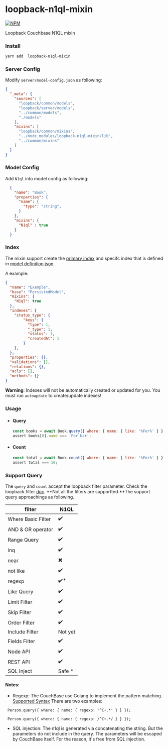 # loopback-n1ql-mixin

[![NPM](https://nodei.co/npm/loopback-n1ql-mixin.png?downloads=true&downloadRank=true&stars=true)](https://nodei.co/npm/loopback-n1ql-mixin/)

Loopback Couchbase N1QL mixin



### Install

```sh
yarn add  loopback-n1ql-mixin
```





### Server Config

Modify `server/model-config.json` as following:

```json
{
  "_meta": {
    "sources": [
      "loopback/common/models",
      "loopback/server/models",
      "../common/models",
      "./models"
    ],
    "mixins": [
      "loopback/common/mixins",
      "../node_modules/loopback-n1ql-mixin/lib",
      "../common/mixins"
    ]
  }
}
```



### Model Config

Add `N1ql` into model config as following:

```json
  {
    "name": "Book",
    "properties": {
      "name": {
        "type": "string",
      }
    },
    "mixins": {
      "N1ql" : true
    }
  }

```

### Index

The mixin support create the [primary index](https://docs.couchbase.com/server/current/n1ql/n1ql-language-reference/createprimaryindex.html) and specifc index that is defined in [model definition json](https://loopback.io/doc/en/lb3/Model-definition-JSON-file.html#indexes).

A example:

```json
{
  "name": "Example",
  "base": "PersistedModel",
  "mixins": {
    "N1ql": true
  },
  "indexes": {
    "status_type": {
        "keys": {
          "type": 1,
          "_type": 1,
          "status": 1,
          "createdAt": 1
        }
    },
  },
  "properties": {},
  "validations": [],
  "relations": {},
  "acls": [],
  "methods": {}
}
```

**Warning**: Indexes will not be automatically created or updated for you. You must run `autoupdate` to create/update indexes!


### Usage

- #### Query

  ```js
  const books = await Book.query({ where: { name: { like: '%For%' } }});
  assert books[0].name === 'For bar';
  ```

  

- #### Count

  ```js
  const total = await Book.count({ where: { name: { like: '%For%' } }});
  assert total === 10;
  ```



### Support Query

The `query` and `count` accept the loopback filter parameter. Check the loopback filter [doc](https://loopback.io/doc/en/lb3/Working-with-data.html). **Not all the filters are supportted.**The support query approachings as following.


filter  | N1QL 
---|----
Where Basic Filter | ✔️ 
AND & OR operator |  ✔️ 
Range Query | ✔️ 
inq | ✔️ 
near | ✖️ 
not like | ✔️
regexp | ✔️* 
Like Query | ✔️ 
Limit Filter | ✔️ 
Skip Filter |  ✔️ 
Order Filter |  ✔️ 
Include Filter | Not yet
Fields Filter | ✔️ 
Node API | ✔️ 
REST API | ✔️
SQL Inject | Safe * 


#### Notes:

- Regexp: The CouchBase use Golang to implement the pattern matching.  [Supported Syntax](https://github.com/google/re2/wiki/Syntax)
There are two examples:
```JS
 Person.query({ where: { name: { regexp: '^C+.*' } } });
```
```JS
 Person.query({ where: { name: { regexp: /^C+.*/ } } });
```

- SQL injection: The n1ql is generated via concatenating the string. But the parameters do not include in the query. The parameters will be escaped by CouchBase itself. For the reason, it's free from SQL injection.
